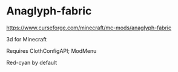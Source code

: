 # Anaglyph-fabric
https://www.curseforge.com/minecraft/mc-mods/anaglyph-fabric

3d for Minecraft

Requires ClothConfigAPI; ModMenu

Red-cyan by default
